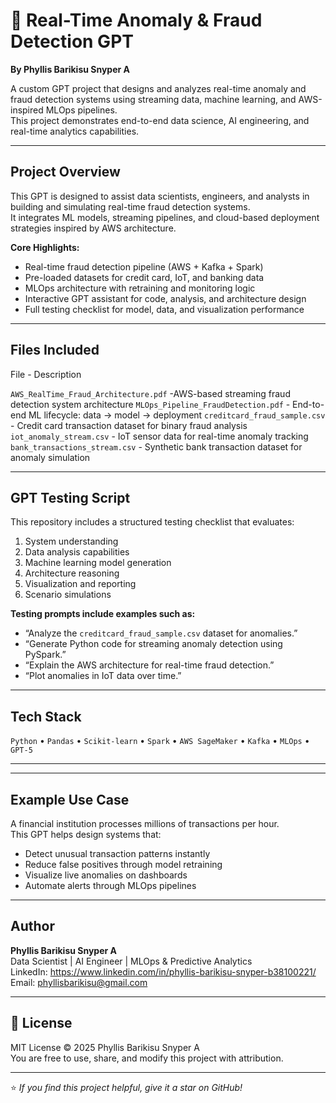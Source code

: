 # 🧠 Real-Time Anomaly & Fraud Detection GPT  
**By Phyllis Barikisu Snyper A**  

A custom GPT project that designs and analyzes real-time anomaly and fraud detection systems using streaming data, machine learning, and AWS-inspired MLOps pipelines.  
This project demonstrates end-to-end data science, AI engineering, and real-time analytics capabilities.

---

## Project Overview
This GPT is designed to assist data scientists, engineers, and analysts in building and simulating real-time fraud detection systems.  
It integrates ML models, streaming pipelines, and cloud-based deployment strategies inspired by AWS architecture.

**Core Highlights:**
- Real-time fraud detection pipeline (AWS + Kafka + Spark)
- Pre-loaded datasets for credit card, IoT, and banking data
- MLOps architecture with retraining and monitoring logic
- Interactive GPT assistant for code, analysis, and architecture design
- Full testing checklist for model, data, and visualization performance

---

##  Files Included
File - Description 

 `AWS_RealTime_Fraud_Architecture.pdf` -AWS-based streaming fraud detection system architecture 
`MLOps_Pipeline_FraudDetection.pdf` - End-to-end ML lifecycle: data → model → deployment 
 `creditcard_fraud_sample.csv` - Credit card transaction dataset for binary fraud analysis 
 `iot_anomaly_stream.csv` - IoT sensor data for real-time anomaly tracking 
 `bank_transactions_stream.csv` - Synthetic bank transaction dataset for anomaly simulation 

---

##  GPT Testing Script
This repository includes a structured testing checklist that evaluates:
1. System understanding  
2. Data analysis capabilities  
3. Machine learning model generation  
4. Architecture reasoning  
5. Visualization and reporting  
6. Scenario simulations  

 

**Testing prompts include examples such as:**
- “Analyze the `creditcard_fraud_sample.csv` dataset for anomalies.”
- “Generate Python code for streaming anomaly detection using PySpark.”
- “Explain the AWS architecture for real-time fraud detection.”
- “Plot anomalies in IoT data over time.”

---

##  Tech Stack
`Python` • `Pandas` • `Scikit-learn` • `Spark` • `AWS SageMaker` • `Kafka` • `MLOps` • `GPT-5`  

---



---

##  Example Use Case
A financial institution processes millions of transactions per hour.  
This GPT helps design systems that:
- Detect unusual transaction patterns instantly  
- Reduce false positives through model retraining  
- Visualize live anomalies on dashboards  
- Automate alerts through MLOps pipelines  

---

## Author
**Phyllis Barikisu Snyper A**  
Data Scientist | AI Engineer | MLOps & Predictive Analytics  
 LinkedIn: https://www.linkedin.com/in/phyllis-barikisu-snyper-b38100221/  
 Email: phyllisbarikisu@gmail.com  

---

## 📄 License
MIT License © 2025 Phyllis Barikisu Snyper A  
You are free to use, share, and modify this project with attribution.

---

⭐ *If you find this project helpful, give it a star on GitHub!*
